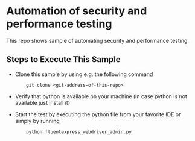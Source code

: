 # Automation of security and performance testing
This repo shows sample of automating security and performance testing.

## Steps to Execute This Sample

-	Clone this sample by using e.g. the following command

			git clone <git-address-of-this-repo>

-	Verify that python is available on your machine
	(in case python is not available just install it)
	
-	Start the test by executing the python file from
    your favorite IDE or simply by running

			python fluentexpress_webdriver_admin.py
	